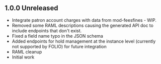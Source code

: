## 1.0.0 Unreleased
 * Integrate patron account charges with data from mod-feesfines - WIP.
 * Removed some RAML descriptions causing the generated API doc to include
   endpoints that don't exist.
 * Fixed a field name typo in the JSON schema
 * Added endpoints for hold management at the instance level (currently not
   supported by FOLIO) for future integration
 * RAML cleanup
 * Initial work
